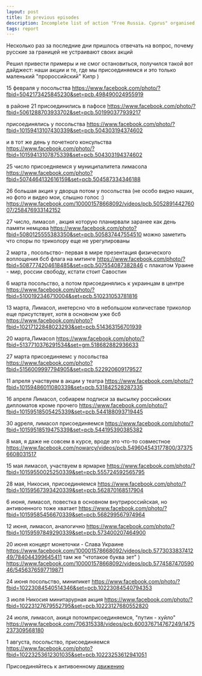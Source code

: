 ```yaml
---
layout: post
title: In previous episodes
description: Incomplete list of action "Free Russia. Cyprus" organised or participated in
tags: report
---
```

Несколько раз за последние дни пришлось отвечать на вопрос,  почему русские за границей не устраивают своих акций

Решил привести примеры и не смог остановиться, получился такой вот дайджест: наши акции и те, где мы присоединяемся
и это только маленький "пророссийский" Кипр )


15 февраля у посольства
https://www.facebook.com/photo/?fbid=5042173425845230&set=pcb.498490024955919

в районе 21 присоединились в пафосе
https://www.facebook.com/photo/?fbid=5061288703933702&set=pcb.501990377939217

присоединялись у посольства
https://www.facebook.com/photo/?fbid=10159413107430339&set=pcb.504303194374602

и в тот же день у почетного консульства
https://www.facebook.com/photo/?fbid=10159413107875339&set=pcb.504303194374602

25 число присоедняемся у муниципалитета лимасола
https://www.facebook.com/photo?fbid=5074464132616159&set=pcb.504587334346188

26 большая акция у дворца потом у посольства (не особо видно наших, но фото и видео мои, слышно голос :)
https://www.facebook.com/100001578668092/videos/pcb.505289144276007/258476933142152

27 число, лимасол , акция которую планирвали заранее как день памяти немцова
https://www.facebook.com/photo?fbid=5080125555383350&set=pcb.505837447554510
можно заметить что споры по триколору еще не урегулированы

2 марта , посольство- первая в мире презентация  физического воплощения бсб флага на митинге
https://www.facebook.com/photo/?fbid=5087774204618485&set=pcb.507554087382846
с плакатом Ураине - мир, россии свободу, кстати стоит Савостин

6 марта посольство, а потом присоединялись к украинцам в центре
https://www.facebook.com/photo/?fbid=5100192346710004&set=pcb.510231053781816

13 марта, Лимасол, инетерсно что в небольшом количеставе триколор еще присутствует, хотя в основном уже бсб
https://www.facebook.com/photo?fbid=10217122848023293&set=pcb.514363156701939

20 марта,Лимасол
https://www.facebook.com/photo/?fbid=5137710376291534&set=gm.518682882936633

27 марта присоединяемс у посольства
https://www.facebook.com/photo?fbid=5156009997794905&set=pcb.522920609179527

11 апреля участвуем в акции у театра
https://www.facebook.com/photo/?fbid=10159486011080339&set=pcb.531842528287335

16 апреля Лимасол, собиарем подписи за высылку российских дипломатов кроме прочего
https://www.facebook.com/photo/?fbid=10159518505425339&set=pcb.544188093719445

30 аgреля, лимасол присоединяемся
https://www.facebook.com/photo/?fbid=10159518519475339&set=pcb.544195390385382

8 мая, я даже не совсем в курсе, вроде это что-то совместное
https://www.facebook.com/nowarcy/videos/pcb.549604543177800/373756608031517

15 мая лимасол, участвуем  в ярмарке
https://www.facebook.com/photo/?fbid=10159550025250339&set=pcb.555724592565795

28 мая, Никосия, присоединяемся
https://www.facebook.com/photo/?fbid=10159567393420339&set=pcb.562870168517904

6 июня, лимасол, повестка в основном внутрироссийская, но антивоенного тоже хватает
https://www.facebook.com/photo/?fbid=10159585456670339&set=pcb.568299567974964


12 июня, лимасол, аналогично
https://www.facebook.com/photo/?fbid=10159597849290339&set=pcb.573400207464900


20 июня концерт монеточки - Слава Украине
https://www.facebook.com/100001578668092/videos/pcb.577303383741249/784044399645411
там же "чтотакое буква зет" ) https://www.facebook.com/100001578668092/videos/pcb.577458747059046/5456376597719871

24 июня посольство, минипикет
https://www.facebook.com/photo/?fbid=10223084540514346&set=pcb.10223084540794353


3 июля Никосия минитарурная акция
https://www.facebook.com/photo/?fbid=10223127679552795&set=pcb.10223127680552820


24 июля, лимасол, акиця потомприсоединяемся, "путин - хуйло"
https://www.facebook.com/706315338/videos/pcb.600376714767249/1475237309568180

1 августа, посольство, присоединяемся
https://www.facebook.com/photo?fbid=10223253612301035&set=pcb.10223253612941051

Присоединяйтесь к антивоенному [движению](https://t.me/nowarcy)
